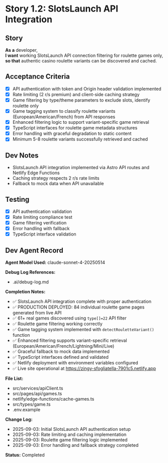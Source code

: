 # Story 1.2: SlotsLaunch API Integration

## Story
**As a** developer,  
**I want** working SlotsLaunch API connection filtering for roulette games only,  
**so that** authentic casino roulette variants can be discovered and cached.

## Acceptance Criteria
- [x] API authentication with token and Origin header validation implemented
- [x] Rate limiting (2 r/s premium) and client-side caching strategy
- [x] Game filtering by type/theme parameters to exclude slots, identify roulette only
- [x] Game tagging system to classify roulette variants (European/American/French) from API responses
- [x] Enhanced filtering logic to support variant-specific game retrieval
- [x] TypeScript interfaces for roulette game metadata structures
- [x] Error handling with graceful degradation to static content
- [x] Minimum 5-8 roulette variants successfully retrieved and cached

## Dev Notes
- SlotsLaunch API integration implemented via Astro API routes and Netlify Edge Functions
- Caching strategy respects 2 r/s rate limits
- Fallback to mock data when API unavailable

## Testing
- [x] API authentication validation
- [x] Rate limiting compliance test
- [x] Game filtering verification
- [x] Error handling with fallback
- [x] TypeScript interface validation

## Dev Agent Record
**Agent Model Used:** claude-sonnet-4-20250514

**Debug Log References:**
- .ai/debug-log.md

**Completion Notes:**
- ✅ SlotsLaunch API integration complete with proper authentication
- ✅ PRODUCTION DEPLOYED: 84 individual roulette game pages generated from live API
- ✅ 61+ real games discovered using `type[]=22` API filter  
- ✅ Roulette game filtering working correctly
- ✅ Game tagging system implemented with `detectRouletteVariant()` function
- ✅ Enhanced filtering supports variant-specific retrieval (European/American/French/Lightning/Mini/Live)
- ✅ Graceful fallback to mock data implemented
- ✅ TypeScript interfaces defined and validated
- ✅ Netlify deployment with environment variables configured
- ✅ Live site operational at https://zingy-sfogliatella-7901c5.netlify.app

**File List:**
- src/services/apiClient.ts
- src/pages/api/games.ts
- netlify/edge-functions/cache-games.ts
- src/types/game.ts
- .env.example

**Change Log:**
- 2025-09-03: Initial SlotsLaunch API authentication setup
- 2025-09-03: Rate limiting and caching implementation
- 2025-09-03: Roulette game filtering logic implemented
- 2025-09-03: Error handling and fallback strategy completed

**Status:** Completed